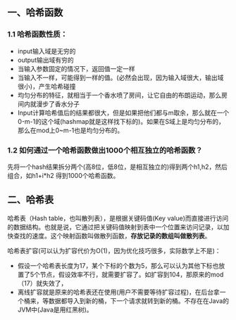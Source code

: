 ## 一、哈希函数
### 1.1 哈希函数性质：
 - input输入域是无穷的
 - output输出域有穷的
 - 当输入参数固定的情况下，返回值一定一样
 - 当输入不一样，可能得到一样的值。(必然会出现，因为输入域很大，输出域很小)，产生哈希碰撞
 - 均匀分布的特征，就相当于一个香水喷了房间，让它自由的布朗运动，那么房间内就漫步了香水分子
 - Input计算哈希值后的结果都很大，但是如果把他们都与m取余，那么就在一个0-m-1的这个域(hashmap就是这样找下标的)。如果在S域上是均匀分布的，那么在mod上0~m-1也是均匀分布的。

### 1.2 如何通过一个哈希函数做出1000个相互独立的哈希函数？
先将一个hash结果拆分两个(高8位，低8位，是相互独立的)得到两个h1,h2，然后组合，如h1+i*h2 得到1000个哈希函数。

## 二、哈希表

哈希表（Hash table，也叫散列表），是根据关键码值(Key value)而直接进行访问的数据结构。也就是说，它通过把关键码值映射到表中一个位置来访问记录，以加快查找的速度。这个映射函数叫做散列函数，**存放记录的数组叫做散列表**。

哈希表扩容(可以认为扩容代价为O(1)，因为优化技巧很多，实际数学上不是)：
 - 假设一个哈希表长度为17，某个下标的个数为5，那么可以认为其他下标也放置了5个节点，假设效率不行，就需要扩容了。如扩容到104，那原来的mod（17）就失效了，
 - 离线扩容就是原来的哈希表还在使用(用户不需要等待扩容过程)，在后台拿一个桶来，等数据都导入到新的桶，下一个请求就转到新的桶。不存在在Java的JVM中(Java是用红黑树)。
